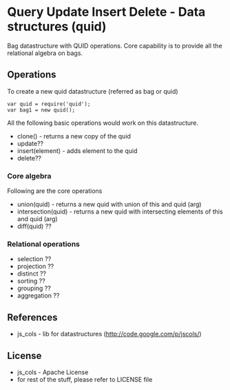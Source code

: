# Query Update Insert Delete - Data structures (quid)
Bag datastructure with QUID operations. Core capability is to provide all the relational algebra on bags.

## Operations
To create a new quid datastructure (referred as bag or quid)

    var quid = require('quid');
    var bag1 = new quid();

All the following basic operations would work on this datastructure.

   * clone() - returns a new copy of the quid
   * update??
   * insert(element) - adds element to the quid
   * delete??
   
### Core algebra
Following are the core operations

   * union(quid) - returns a new quid with union of this and quid (arg)
   * intersection(quid) - returns a new quid with intersecting elements of this and quid (arg)
   * diff(quid) ??
   
### Relational operations

   * selection ??
   * projection ??
   * distinct ??
   * sorting ??
   * grouping ??
   * aggregation ??

## References
  * js_cols - lib for datastructures (http://code.google.com/p/jscols/)

## License
  * js_cols - Apache License 
  * for rest of the stuff, please refer to LICENSE file
